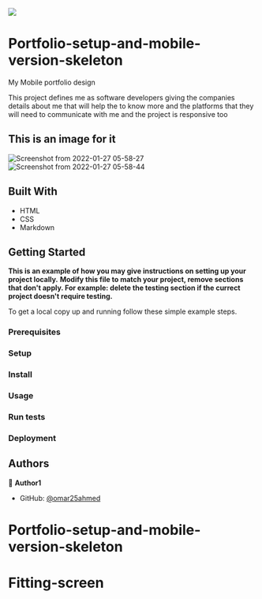 ![](https://img.shields.io/badge/Microverse-blueviolet)
# Portfolio-setup-and-mobile-version-skeleton

My Mobile portfolio design 

This project defines me as software developers giving the companies details about me that will help the to know more and the platforms that they will need to communicate with me and the project is responsive too

## This is an image for it
![Screenshot from 2022-01-27 05-58-27](https://user-images.githubusercontent.com/92755394/151289737-4d682dea-e40f-4749-b4b6-54ea082a500a.png)
![Screenshot from 2022-01-27 05-58-44](https://user-images.githubusercontent.com/92755394/151289749-69d043bc-a2e9-4111-9c26-49d0e7d7d965.png)




## Built With

- HTML
- CSS
- Markdown

## Getting Started

**This is an example of how you may give instructions on setting up your project locally.**
**Modify this file to match your project, remove sections that don't apply. For example: delete the testing section if the currect project doesn't require testing.**

To get a local copy up and running follow these simple example steps.

### Prerequisites

### Setup

### Install

### Usage

### Run tests

### Deployment

## Authors

👤 **Author1**

- GitHub: [@omar25ahmed](https://github.com/omar25ahmed)

# Portfolio-setup-and-mobile-version-skeleton
# Fitting-screen
